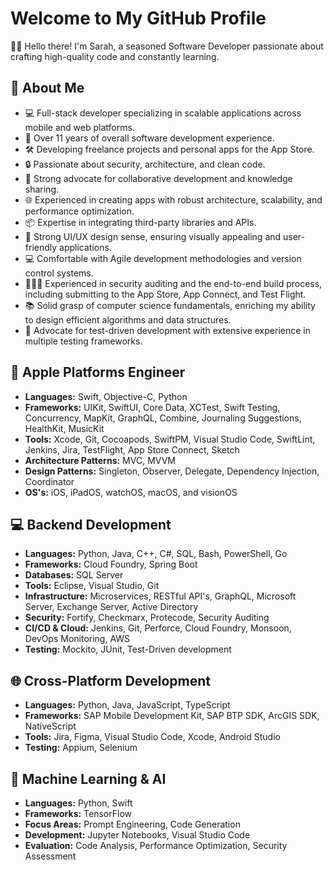 # Welcome to My GitHub Profile

👋🏻 Hello there! I'm Sarah, a seasoned Software Developer passionate about crafting high-quality code and constantly learning.

## 🚀 About Me

- 💻 Full-stack developer specializing in scalable applications across mobile and web platforms.
- 📱 Over 11 years of overall software development experience.
- 🛠️ Developing freelance projects and personal apps for the App Store.
- 🔒 Passionate about security, architecture, and clean code.
- 👥 Strong advocate for collaborative development and knowledge sharing.
- 🌐 Experienced in creating apps with robust architecture, scalability, and performance optimization.
- 📦 Expertise in integrating third-party libraries and APIs.
- 🎨 Strong UI/UX design sense, ensuring visually appealing and user-friendly applications.
- 💻 Comfortable with Agile development methodologies and version control systems.
- 🕵🏻‍♀️ Experienced in security auditing and the end-to-end build process, including submitting to the App Store, App Connect, and Test Flight.
- 📚 Solid grasp of computer science fundamentals, enriching my ability to design efficient algorithms and data structures.
- 🧪 Advocate for test-driven development with extensive experience in multiple testing frameworks.

## 🍎 Apple Platforms Engineer

- **Languages:** Swift, Objective-C, Python
- **Frameworks:** UIKit, SwiftUI, Core Data, XCTest, Swift Testing, Concurrency, MapKit, GraphQL, Combine, Journaling Suggestions, HealthKit, MusicKit
- **Tools:** Xcode, Git, Cocoapods, SwiftPM, Visual Studio Code, SwiftLint, Jenkins, Jira, TestFlight, App Store Connect, Sketch
- **Architecture Patterns:** MVC, MVVM
- **Design Patterns:** Singleton, Observer, Delegate, Dependency Injection, Coordinator
- **OS's:** iOS, iPadOS, watchOS, macOS, and visionOS

## 💻 Backend Development

- **Languages:** Python, Java, C++, C#, SQL, Bash, PowerShell, Go
- **Frameworks:** Cloud Foundry, Spring Boot
- **Databases:** SQL Server
- **Tools:** Eclipse, Visual Studio, Git
- **Infrastructure:** Microservices, RESTful API's, GraphQL, Microsoft Server, Exchange Server, Active Directory
- **Security:** Fortify, Checkmarx, Protecode, Security Auditing
- **CI/CD & Cloud:** Jenkins, Git, Perforce, Cloud Foundry, Monsoon, DevOps Monitoring, AWS
- **Testing:** Mockito, JUnit, Test-Driven development

## 🌐 Cross-Platform Development
- **Languages:** Python, Java, JavaScript, TypeScript
- **Frameworks:** SAP Mobile Development Kit, SAP BTP SDK, ArcGIS SDK, NativeScript
- **Tools:** Jira, Figma, Visual Studio Code, Xcode, Android Studio
- **Testing:** Appium, Selenium

## 🤖 Machine Learning & AI

- **Languages:** Python, Swift
- **Frameworks:** TensorFlow
- **Focus Areas:** Prompt Engineering, Code Generation
- **Development:** Jupyter Notebooks, Visual Studio Code
- **Evaluation:** Code Analysis, Performance Optimization, Security Assessment


